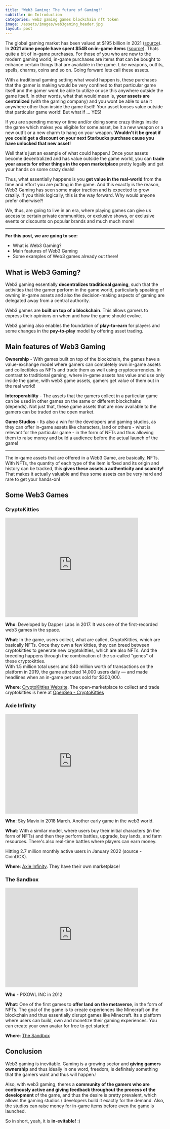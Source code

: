 ```yaml
---
title: "Web3 Gaming: The future of Gaming!"
subtitle: An Introduction
categories: web3 gaming games blockchain nft token
image: /assets/images/web3gaming_header.jpg
layout: post
---
```


The global gaming market has been valued at $195 billion in 2021 ([source](https://www.grandviewresearch.com/industry-analysis/video-game-market)). In **2021 alone people have spent $54B on in-game items** ([source](https://www.statista.com/statistics/558952/in-game-consumer-spending-worldwide/)). Thats quite a bit of in-game purchases. For those of you who are new to the modern gaming world, in-game purchases are items that can be bought to enhance certain things that are available in the game. Like weapons, outfits, spells, charms, coins and so on. Going forward lets call these assets.

With a traditional gaming setting what would happen is, these purchases that the gamer is making would be very confined to that particular game itself and the gamer wont be able to utilize or use this anywhere outside the game itself. In other words, what that would mean is, **your assets are centralized** (with the gaming company) and you wont be able to use it anywhere other than inside the game itself! Your asset looses value outside that particular game world! But what if ... YES!

If you are spending money or time and/or doing some crazy things inside the game which makes you eligible for some asset, be it a new weapon or a new outfit or a new charm to hang on your weapon. **Wouldn't it be great if you could get a discount on your next Starbucks purchase cause you have unlocked that new asset!**

Well that's just an example of what could happen.! Once your assets become decentralized and has value outside the game world, you can **trade your assets for other things in the open marketplace** pretty legally and get your hands on some crazy deals!

Thus, what essentially happens is you **get value in the real-world** from the time and effort you are putting in the game. And this exactly is the reason, Web3 Gaming has seen some major traction and is expected to grow crazily. If you think logically, this is the way forward. Why would anyone prefer otherwise?!

We, thus, are going to live in an era, where playing games can give us access to certain private communities, or exclusive shows, or exclusive events or discounts on popular brands and much much more!

----

**For this post, we are going to see:**
- What is Web3 Gaming?
- Main features of Web3 Gaming
- Some examples of Web3 games already out there!


## What is Web3 Gaming?

Web3 gaming essentially **decentralizes traditional gaming**, such that the activities that the gamer perform in the game world, particularly speaking of owning in-game assets and also the decision-making aspects of gaming are delegated away from a central authority.

Web3 games are **built on top of a blockchain**. This allows gamers to express their opinions on when and how the game should evolve.

Web3 gaming also enables the foundation of **play-to-earn** for players and some changes in the **pay-to-play** model by offering asset trading.

## Main features of Web3 Gaming

**Ownership** - With games built on top of the blockchain, the games have a value-exchange model where gamers can completely own in-game assets and collectibles as NFTs and trade them as well using cryptocurrencies. In contrast to traditional gaming, where in-game assets has value and use only inside the game, with web3 game assets, gamers get value of them out in the real world!

**Interoperability** - The assets that the gamers collect in a particular game can be used in other games on the same or different blockchains (depends). Not just that, these game assets that are now available to the gamers can be traded on the open market.

**Game Studios** - Its also a win for the developers and gaming studios, as they can offer in-game assets like characters, land or others - what is relevant for the particular game - in the form of NFTs and thus allowing them to raise money and build a audience before the actual launch of the game!

----

The in-game assets that are offered in a Web3 Game, are basically, NFTs. With NFTs, the quantity of each type of the item is fixed and its origin and history can be tracked, this **gives these assets a authenticity and scarcity!** That makes it actually valuable and thus some assets can be very hard and rare to get your hands-on! 


## Some Web3 Games


### CryptoKitties

<iframe width="420" height="315" src="http://www.youtube.com/embed/3PTstAK-cH8" frameborder="0" allow="autoplay; encrypted-media" allowfullscreen></iframe>

**Who**: Developed by Dapper Labs in 2017. It was one of the first-recorded web3 games in the space. 

**What**:  In the game, users collect, what are called, CryptoKitties, which are basically NFTs. Once they own a few kitties, they can breed between cryptokitties to generate new cryptokitties, which are also NFTs. And the breeding happens through the combination of the so-called "genes" of these cryptokitties.  
With 1.5 million total users and $40 million worth of transactions on the platform in 2019, the game attracted 14,000 users daily — and made headlines when an in-game pet was sold for $300,000.

**Where**: [CryptoKitties Website](https://www.cryptokitties.co/). The open-marketplace to collect and trade cryptokitties is here at [OpenSea - CryptoKitties](https://opensea.io/collection/cryptokitties)




### Axie Infinity

<iframe width="420" height="315" src="http://www.youtube.com/embed/X2z_YIeettE" frameborder="0" allow="autoplay; encrypted-media" allowfullscreen></iframe>

**Who**: Sky Mavix in 2018 March. Another early game in the web3 world.

**What**: With a similar model, where users buy their initial characters (in the form of NFTs) and then they perform battles, upgrade, buy lands, and farm resources. There's also real-time battles where players can earn money.

Hitting 2.7 million monthly active users in January 2022 (source - CoinDCX).

**Where**: [Axie Infinity](https://axieinfinity.com/). They have their own marketplace!



### The Sandbox

<iframe width="420" height="315" src="http://www.youtube.com/embed/0Jquhzr4d4k" frameborder="0" allow="autoplay; encrypted-media" allowfullscreen></iframe>

**Who** - PIXOWL INC in 2012

**What**: One of the first games to **offer land on the metaverse**, in the form of NFTs. The goal of the game is to create experiences like Minecraft on the blockchain and thus essentially disrupt games like Minecraft. Its a platform where users can build, own and monetize their gaming experiences. You can create your own avatar for free to get started! 

**Where**:  [The Sandbox](https://www.sandbox.game/en/)


## Conclusion

Web3 gaming is inevitable. Gaming is a growing sector and **giving gamers ownership** and thus ideally in one word, freedom, is definitely something that the gamers want and thus will happen.!

Also, with web3 gaming, theres a **community of the gamers who are continously active and giving feedback throughout the process of the development** of the game, and thus the desire is pretty prevalent, which allows the gaming studios / developers build it exactly for the demand. Also, the studios can raise money for in-game items before even the game is launched.

So in short, yeah, it is **in-evitable!** :)
